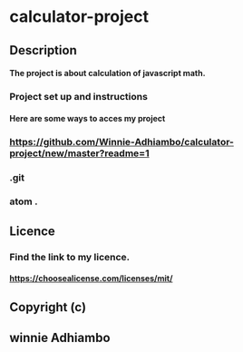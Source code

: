 # calculator-project
## Description
#### The project is about calculation of javascript math.
### Project set up and instructions
#### Here are some ways to acces my project
### https://github.com/Winnie-Adhiambo/calculator-project/new/master?readme=1
### .git
### atom .
## Licence
### Find the link to my licence.
#### https://choosealicense.com/licenses/mit/
## Copyright (c)
## winnie Adhiambo

